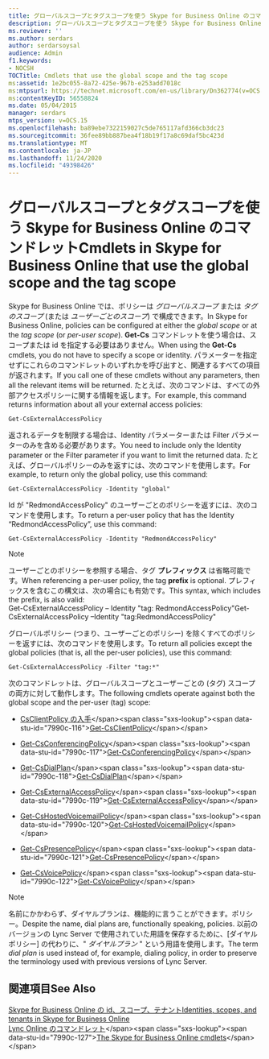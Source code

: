 ```yaml
---
title: グローバルスコープとタグスコープを使う Skype for Business Online のコマンドレット
description: グローバルスコープとタグスコープを使う Skype for Business Online のコマンドレット。
ms.reviewer: ''
ms.author: serdars
author: serdarsoysal
audience: Admin
f1.keywords:
- NOCSH
TOCTitle: Cmdlets that use the global scope and the tag scope
ms:assetid: 1e2bc055-8a72-425e-967b-e253add7018c
ms:mtpsurl: https://technet.microsoft.com/en-us/library/Dn362774(v=OCS.15)
ms:contentKeyID: 56558824
ms.date: 05/04/2015
manager: serdars
mtps_version: v=OCS.15
ms.openlocfilehash: ba89ebe7322159027c5de765117afd366cb3dc23
ms.sourcegitcommit: 36fee89bb887bea4f18b19f17a8c69daf5bc423d
ms.translationtype: MT
ms.contentlocale: ja-JP
ms.lasthandoff: 11/24/2020
ms.locfileid: "49398426"
---
```

# <a name="cmdlets-in-skype-for-business-online-that-use-the-global-scope-and-the-tag-scope"></a><span data-ttu-id="7990c-103">グローバルスコープとタグスコープを使う Skype for Business Online のコマンドレット</span><span class="sxs-lookup"><span data-stu-id="7990c-103">Cmdlets in Skype for Business Online that use the global scope and the tag scope</span></span>

 


<span data-ttu-id="7990c-104">Skype for Business Online では、ポリシーは *グローバルスコープ* または *タグのスコープ* (または *ユーザーごとのスコープ*) で構成できます。</span><span class="sxs-lookup"><span data-stu-id="7990c-104">In Skype for Business Online, policies can be configured at either the *global scope* or at the *tag scope* (or *per-user scope*).</span></span> <span data-ttu-id="7990c-105">**Get-Cs** コマンドレットを使う場合は、スコープまたは id を指定する必要はありません。</span><span class="sxs-lookup"><span data-stu-id="7990c-105">When using the **Get-Cs** cmdlets, you do not have to specify a scope or identity.</span></span> <span data-ttu-id="7990c-106">パラメーターを指定せずにこれらのコマンドレットのいずれかを呼び出すと、関連するすべての項目が返されます。</span><span class="sxs-lookup"><span data-stu-id="7990c-106">If you call one of these cmdlets without any parameters, then all the relevant items will be returned.</span></span> <span data-ttu-id="7990c-107">たとえば、次のコマンドは、すべての外部アクセスポリシーに関する情報を返します。</span><span class="sxs-lookup"><span data-stu-id="7990c-107">For example, this command returns information about all your external access policies:</span></span>

    Get-CsExternalAccessPolicy

<span data-ttu-id="7990c-108">返されるデータを制限する場合は、Identity パラメーターまたは Filter パラメーターのみを含める必要があります。</span><span class="sxs-lookup"><span data-stu-id="7990c-108">You need to include only the Identity parameter or the Filter parameter if you want to limit the returned data.</span></span> <span data-ttu-id="7990c-109">たとえば、グローバルポリシーのみを返すには、次のコマンドを使用します。</span><span class="sxs-lookup"><span data-stu-id="7990c-109">For example, to return only the global policy, use this command:</span></span>

    Get-CsExternalAccessPolicy -Identity "global"

<span data-ttu-id="7990c-110">Id が "RedmondAccessPolicy" のユーザーごとのポリシーを返すには、次のコマンドを使用します。</span><span class="sxs-lookup"><span data-stu-id="7990c-110">To return a per-user policy that has the Identity “RedmondAccessPolicy”, use this command:</span></span>

    Get-CsExternalAccessPolicy -Identity "RedmondAccessPolicy"


> [!NOTE]  
> <span data-ttu-id="7990c-111">ユーザーごとのポリシーを参照する場合、タグ <STRONG>プレフィックス</STRONG> は省略可能です。</span><span class="sxs-lookup"><span data-stu-id="7990c-111">When referencing a per-user policy, the tag <STRONG>prefix</STRONG> is optional.</span></span> <span data-ttu-id="7990c-112">プレフィックスを含むこの構文は、次の場合にも有効です。</span><span class="sxs-lookup"><span data-stu-id="7990c-112">This syntax, which includes the prefix, is also valid:</span></span><BR><span data-ttu-id="7990c-113">Get-CsExternalAccessPolicy – Identity "tag: RedmondAccessPolicy"</span><span class="sxs-lookup"><span data-stu-id="7990c-113">Get-CsExternalAccessPolicy –Identity "tag:RedmondAccessPolicy"</span></span>



<span data-ttu-id="7990c-114">グローバルポリシー (つまり、ユーザーごとのポリシー) を除くすべてのポリシーを返すには、次のコマンドを使用します。</span><span class="sxs-lookup"><span data-stu-id="7990c-114">To return all policies except the global policies (that is, all the per-user policies), use this command:</span></span>

    Get-CsExternalAccessPolicy -Filter "tag:*"

<span data-ttu-id="7990c-115">次のコマンドレットは、グローバルスコープとユーザーごとの (タグ) スコープの両方に対して動作します。</span><span class="sxs-lookup"><span data-stu-id="7990c-115">The following cmdlets operate against both the global scope and the per-user (tag) scope:</span></span>

  - <span data-ttu-id="7990c-116">[CsClientPolicy の入手](https://technet.microsoft.com/library/gg398830\(v=ocs.15\))</span><span class="sxs-lookup"><span data-stu-id="7990c-116">[Get-CsClientPolicy](https://technet.microsoft.com/library/gg398830\(v=ocs.15\))</span></span>

  - <span data-ttu-id="7990c-117">[Get-CsConferencingPolicy](https://technet.microsoft.com/library/gg398293\(v=ocs.15\))</span><span class="sxs-lookup"><span data-stu-id="7990c-117">[Get-CsConferencingPolicy](https://technet.microsoft.com/library/gg398293\(v=ocs.15\))</span></span>

  - <span data-ttu-id="7990c-118">[Get-CsDialPlan](https://technet.microsoft.com/library/gg413043\(v=ocs.15\))</span><span class="sxs-lookup"><span data-stu-id="7990c-118">[Get-CsDialPlan](https://technet.microsoft.com/library/gg413043\(v=ocs.15\))</span></span>

  - <span data-ttu-id="7990c-119">[Get-CsExternalAccessPolicy](https://technet.microsoft.com/library/gg425805\(v=ocs.15\))</span><span class="sxs-lookup"><span data-stu-id="7990c-119">[Get-CsExternalAccessPolicy](https://technet.microsoft.com/library/gg425805\(v=ocs.15\))</span></span>

  - <span data-ttu-id="7990c-120">[Get-CsHostedVoicemailPolicy](https://technet.microsoft.com/library/gg398348\(v=ocs.15\))</span><span class="sxs-lookup"><span data-stu-id="7990c-120">[Get-CsHostedVoicemailPolicy](https://technet.microsoft.com/library/gg398348\(v=ocs.15\))</span></span>

  - <span data-ttu-id="7990c-121">[Get-CsPresencePolicy](https://technet.microsoft.com/library/gg398463\(v=ocs.15\))</span><span class="sxs-lookup"><span data-stu-id="7990c-121">[Get-CsPresencePolicy](https://technet.microsoft.com/library/gg398463\(v=ocs.15\))</span></span>

  - <span data-ttu-id="7990c-122">[Get-CsVoicePolicy](https://technet.microsoft.com/library/gg398101\(v=ocs.15\))</span><span class="sxs-lookup"><span data-stu-id="7990c-122">[Get-CsVoicePolicy](https://technet.microsoft.com/library/gg398101\(v=ocs.15\))</span></span>


> [!NOTE]  
> <span data-ttu-id="7990c-123">名前にかかわらず、ダイヤルプランは、機能的に言うことができます。ポリシー。</span><span class="sxs-lookup"><span data-stu-id="7990c-123">Despite the name, dial plans are, functionally speaking, policies.</span></span> <span data-ttu-id="7990c-124">以前のバージョンの Lync Server で使用されていた用語を保存するために、[ダイヤルポリシー] の代わりに、" <EM>ダイヤルプラン</EM> " という用語を使用します。</span><span class="sxs-lookup"><span data-stu-id="7990c-124">The term <EM>dial plan</EM> is used instead of, for example, dialing policy, in order to preserve the terminology used with previous versions of Lync Server.</span></span>



## <a name="see-also"></a><span data-ttu-id="7990c-125">関連項目</span><span class="sxs-lookup"><span data-stu-id="7990c-125">See Also</span></span>


[<span data-ttu-id="7990c-126">Skype for Business Online の id、スコープ、テナント</span><span class="sxs-lookup"><span data-stu-id="7990c-126">Identities, scopes, and tenants in Skype for Business Online</span></span>](identities-scopes-and-tenants-in-skype-for-business-online.md)  
<span data-ttu-id="7990c-127">[Lync Online のコマンドレット](https://technet.microsoft.com/library/dn362817\(v=ocs.15\))</span><span class="sxs-lookup"><span data-stu-id="7990c-127">[The Skype for Business Online cmdlets](https://technet.microsoft.com/library/dn362817\(v=ocs.15\))</span></span>

